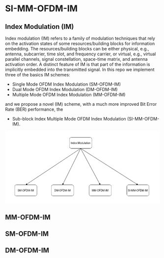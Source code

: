 # SI-MM-OFDM-IM


## Index Modulation (IM)

Index modulation (IM) refers to a family of modulation techniques that rely on the activation states of some resources/building blocks for information embedding. The resources/building blocks can be either physical, e.g., antenna, subcarrier, time slot, and frequency carrier, or virtual, e.g., virtual parallel channels, signal constellation, space-time matrix, and antenna activation order. A distinct feature of IM is that part of the information is implicitly embedded into the transmitted signal.
In this repo we implement three of the basics IM schemes:
* Single Mode OFDM Index Modulation (SM-OFDM-IM)
* Dual Mode OFDM Index Modulation (DM-OFDM-IM)
* Multiple Mode OFDM Index Modulation (MM-OFDM-IM)

and we propose a novel (IM) scheme, with a much more improved Bit Error Rate (BER) performance, the
* Sub-block Index Multiple Mode OFDM Index Modulation (SI-MM-OFDM-IM).

![alt text](https://github.com/ceffrosynis/Index-Modulation/blob/master/images/Arrow%20Diagram%20Casual%20Strcture(2).png)

## MM-OFDM-IM

## SM-OFDM-IM

## DM-OFDM-IM
